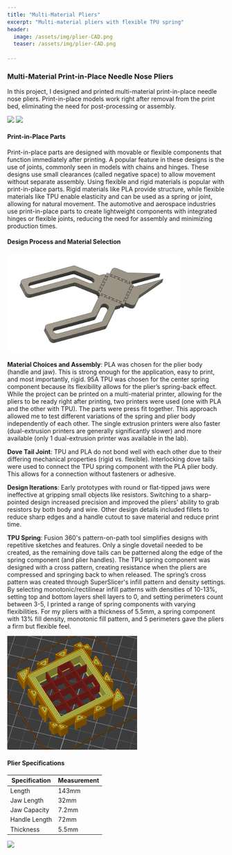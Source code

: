 ```yaml
---
title: "Multi-Material Pliers"
excerpt: "Multi-material pliers with flexible TPU spring"
header:
  image: /assets/img/plier-CAD.png
  teaser: /assets/img/plier-CAD.png
   
---
```


### Multi-Material Print-in-Place Needle Nose Pliers

In this project, I designed and printed multi-material print-in-place needle nose pliers. Print-in-place models work right after removal from the print bed, eliminating the need for post-processing or assembly.

<img src="/assets/img/plier-1.png" width="250"/>
<img src="/assets/img/plier-2.png" width="250"/>

#### Print-in-Place Parts
Print-in-place parts are designed with movable or flexible components that function immediately after printing. A popular feature in these designs is the use of joints, commonly seen in models with chains and hinges. These designs use small clearances (called negative space) to allow movement without separate assembly. Using flexible and rigid materials is popular with print-in-place parts. Rigid materials like PLA provide structure, while flexible materials like TPU enable elasticity and can be used as a spring or joint, allowing for natural movement. The automotive and aerospace industries use print-in-place parts to create lightweight components with integrated hinges or flexible joints, reducing the need for assembly and minimizing production times.

#### Design Process and Material Selection

<img src="/assets/img/plier-CAD.png" style="width: 400px"/>

**Material Choices and Assembly**: PLA was chosen for the plier body (handle and jaw). This is strong enough for the application, easy to print, and most importantly, rigid.  95A TPU was chosen for the center spring component because its flexibility allows for the plier’s spring-back effect. While the project can be printed on a multi-material printer, allowing for the pliers to be ready right after printing, two printers were used (one with PLA and the other with TPU). The parts were press fit together. This approach allowed me to test different variations of the spring and plier body independently of each other. The single extrusion printers were also faster (dual-extrusion printers are generally significantly slower) and more available (only 1 dual-extrusion printer was available in the lab).

**Dove Tail Joint**: TPU and PLA do not bond well with each other due to their differing mechanical properties (rigid vs. flexible). Interlocking dove tails were used to connect the TPU spring component with the PLA plier body. This allows for a connection without fasteners or adhesive.

**Design Iterations**: Early prototypes with round or flat-tipped jaws were ineffective at gripping small objects like resistors. Switching to a sharp-pointed design increased precision and improved the pliers' ability to grab resistors by both body and wire. Other design details included fillets to reduce sharp edges and a handle cutout to save material and reduce print time.

**TPU Spring**: Fusion 360's pattern-on-path tool simplifies designs with repetitive sketches and features. Only a single dovetail needed to be created, as the remaining dove tails can be patterned along the edge of the spring component (and plier handles). The TPU spring component was designed with a cross pattern, creating resistance when the pliers are compressed and springing back to when released. The spring’s cross pattern was created through SuperSlicer's infill pattern and density settings. By selecting monotonic/rectilinear infill patterns with densities of 10-13%, setting top and bottom layers shell layers to 0, and setting perimeters count between 3-5, I printed a range of spring components with varying flexibilities. For my pliers with a thickness of 5.5mm, a spring component with 13% fill density, monotonic fill pattern, and 5 perimeters gave the pliers a firm but flexible feel.

<img src="/assets/img/plier-spring.png" style="width: 300px">

#### Plier Specifications

| Specification     | Measurement |
|-------------------|-------------|
| Length            | 143mm       |
| Jaw Length        | 32mm        |
| Jaw Capacity      | 7.2mm       |
| Handle Length     | 72mm        |
| Thickness         | 5.5mm       |

<img src="/assets/img/pliers-working.GIF" style="width: 400px">


